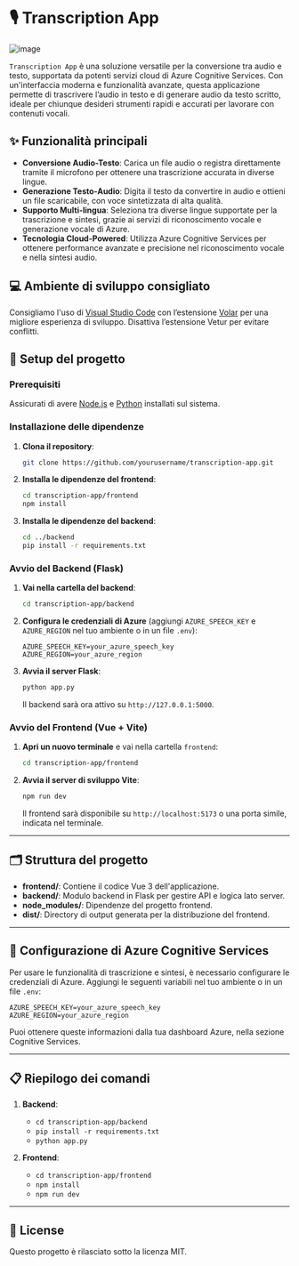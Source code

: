 
# 🎙️ Transcription App

![image](https://github.com/user-attachments/assets/92112801-2b04-429a-b43c-2a2a4d0f609b)

`Transcription App` è una soluzione versatile per la conversione tra audio e testo, supportata da potenti servizi cloud di Azure Cognitive Services. Con un'interfaccia moderna e funzionalità avanzate, questa applicazione permette di trascrivere l’audio in testo e di generare audio da testo scritto, ideale per chiunque desideri strumenti rapidi e accurati per lavorare con contenuti vocali.

## ✨ Funzionalità principali
- **Conversione Audio-Testo**: Carica un file audio o registra direttamente tramite il microfono per ottenere una trascrizione accurata in diverse lingue.
- **Generazione Testo-Audio**: Digita il testo da convertire in audio e ottieni un file scaricabile, con voce sintetizzata di alta qualità.
- **Supporto Multi-lingua**: Seleziona tra diverse lingue supportate per la trascrizione e sintesi, grazie ai servizi di riconoscimento vocale e generazione vocale di Azure.
- **Tecnologia Cloud-Powered**: Utilizza Azure Cognitive Services per ottenere performance avanzate e precisione nel riconoscimento vocale e nella sintesi audio.

## 💻 Ambiente di sviluppo consigliato
Consigliamo l'uso di [Visual Studio Code](https://code.visualstudio.com/) con l’estensione [Volar](https://marketplace.visualstudio.com/items?itemName=Vue.volar) per una migliore esperienza di sviluppo. Disattiva l’estensione Vetur per evitare conflitti.

## 🚀 Setup del progetto

### Prerequisiti
Assicurati di avere [Node.js](https://nodejs.org/) e [Python](https://www.python.org/) installati sul sistema.

### Installazione delle dipendenze

1. **Clona il repository**:

   ```sh
   git clone https://github.com/yourusername/transcription-app.git
   ```

2. **Installa le dipendenze del frontend**:

   ```sh
   cd transcription-app/frontend
   npm install
   ```

3. **Installa le dipendenze del backend**:

   ```sh
   cd ../backend
   pip install -r requirements.txt
   ```

### Avvio del Backend (Flask)

1. **Vai nella cartella del backend**:

   ```sh
   cd transcription-app/backend
   ```

2. **Configura le credenziali di Azure** (aggiungi `AZURE_SPEECH_KEY` e `AZURE_REGION` nel tuo ambiente o in un file `.env`):

   ```plaintext
   AZURE_SPEECH_KEY=your_azure_speech_key
   AZURE_REGION=your_azure_region
   ```

3. **Avvia il server Flask**:

   ```sh
   python app.py
   ```

   Il backend sarà ora attivo su `http://127.0.0.1:5000`.

### Avvio del Frontend (Vue + Vite)

1. **Apri un nuovo terminale** e vai nella cartella `frontend`:

   ```sh
   cd transcription-app/frontend
   ```

2. **Avvia il server di sviluppo Vite**:

   ```sh
   npm run dev
   ```

   Il frontend sarà disponibile su `http://localhost:5173` o una porta simile, indicata nel terminale.

---

## 🗂️ Struttura del progetto

- **frontend/**: Contiene il codice Vue 3 dell'applicazione.
- **backend/**: Modulo backend in Flask per gestire API e logica lato server.
- **node_modules/**: Dipendenze del progetto frontend.
- **dist/**: Directory di output generata per la distribuzione del frontend.

---

## 📝 Configurazione di Azure Cognitive Services

Per usare le funzionalità di trascrizione e sintesi, è necessario configurare le credenziali di Azure. Aggiungi le seguenti variabili nel tuo ambiente o in un file `.env`:

```plaintext
AZURE_SPEECH_KEY=your_azure_speech_key
AZURE_REGION=your_azure_region
```

Puoi ottenere queste informazioni dalla tua dashboard Azure, nella sezione Cognitive Services.

---

## 📋 Riepilogo dei comandi

1. **Backend**:
   - `cd transcription-app/backend`
   - `pip install -r requirements.txt`
   - `python app.py`

2. **Frontend**:
   - `cd transcription-app/frontend`
   - `npm install`
   - `npm run dev`

---

## 📄 License

Questo progetto è rilasciato sotto la licenza MIT.

